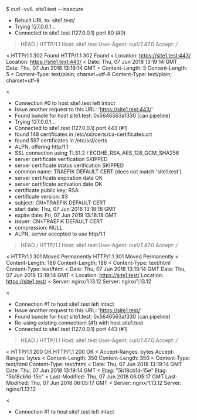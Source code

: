 $ curl -vvIL site1.test --insecure
* Rebuilt URL to: site1.test/
*   Trying 127.0.0.1...
* Connected to site1.test (127.0.0.1) port 80 (#0)
> HEAD / HTTP/1.1
> Host: site1.test
> User-Agent: curl/7.47.0
> Accept: */*
> 
< HTTP/1.1 302 Found
HTTP/1.1 302 Found
< Location: https://site1.test:443/
Location: https://site1.test:443/
< Date: Thu, 07 Jun 2018 13:19:14 GMT
Date: Thu, 07 Jun 2018 13:19:14 GMT
< Content-Length: 5
Content-Length: 5
< Content-Type: text/plain; charset=utf-8
Content-Type: text/plain; charset=utf-8

< 
* Connection #0 to host site1.test left intact
* Issue another request to this URL: 'https://site1.test:443/'
* Found bundle for host site1.test: 0x5646563a1330 [can pipeline]
*   Trying 127.0.0.1...
* Connected to site1.test (127.0.0.1) port 443 (#1)
* found 148 certificates in /etc/ssl/certs/ca-certificates.crt
* found 597 certificates in /etc/ssl/certs
* ALPN, offering http/1.1
* SSL connection using TLS1.2 / ECDHE_RSA_AES_128_GCM_SHA256
* 	 server certificate verification SKIPPED
* 	 server certificate status verification SKIPPED
* 	 common name: TRAEFIK DEFAULT CERT (does not match 'site1.test')
* 	 server certificate expiration date OK
* 	 server certificate activation date OK
* 	 certificate public key: RSA
* 	 certificate version: #3
* 	 subject: CN=TRAEFIK DEFAULT CERT
* 	 start date: Thu, 07 Jun 2018 13:18:18 GMT
* 	 expire date: Fri, 07 Jun 2019 13:18:18 GMT
* 	 issuer: CN=TRAEFIK DEFAULT CERT
* 	 compression: NULL
* ALPN, server accepted to use http/1.1
> HEAD / HTTP/1.1
> Host: site1.test
> User-Agent: curl/7.47.0
> Accept: */*
> 
< HTTP/1.1 301 Moved Permanently
HTTP/1.1 301 Moved Permanently
< Content-Length: 186
Content-Length: 186
< Content-Type: text/html
Content-Type: text/html
< Date: Thu, 07 Jun 2018 13:19:14 GMT
Date: Thu, 07 Jun 2018 13:19:14 GMT
< Location: https://site1.test/
Location: https://site1.test/
< Server: nginx/1.13.12
Server: nginx/1.13.12

< 
* Connection #1 to host site1.test left intact
* Issue another request to this URL: 'https://site1.test/'
* Found bundle for host site1.test: 0x5646563a1330 [can pipeline]
* Re-using existing connection! (#1) with host site1.test
* Connected to site1.test (127.0.0.1) port 443 (#1)
> HEAD / HTTP/1.1
> Host: site1.test
> User-Agent: curl/7.47.0
> Accept: */*
> 
< HTTP/1.1 200 OK
HTTP/1.1 200 OK
< Accept-Ranges: bytes
Accept-Ranges: bytes
< Content-Length: 350
Content-Length: 350
< Content-Type: text/html
Content-Type: text/html
< Date: Thu, 07 Jun 2018 13:19:14 GMT
Date: Thu, 07 Jun 2018 13:19:14 GMT
< Etag: "5b18cb1d-15e"
Etag: "5b18cb1d-15e"
< Last-Modified: Thu, 07 Jun 2018 06:05:17 GMT
Last-Modified: Thu, 07 Jun 2018 06:05:17 GMT
< Server: nginx/1.13.12
Server: nginx/1.13.12

< 
* Connection #1 to host site1.test left intact

